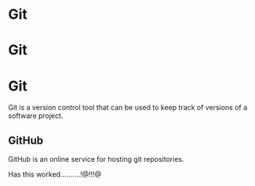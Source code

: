 # Git

# Git

# Git

Git is a version control tool that can be used to keep track of versions of a software project.

## GitHub

GitHub is an online service for hosting git repositories.

Has this worked..........!@!!!@